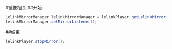 #镜像相关
##开始
```java
LelinkMirrorManager lelinkMirrorManager = lelinkPlayer.getLelinkMirror();
lelinkMirrorManager.setMirrorListener();
```
##结束
```java
lelinkPlayer.stopMirror();
```
